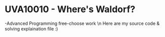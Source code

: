 # UVA10010 - Where's Waldorf?
-Advanced Programming free-choose work \n
Here are my source code & solving explaination file :)
